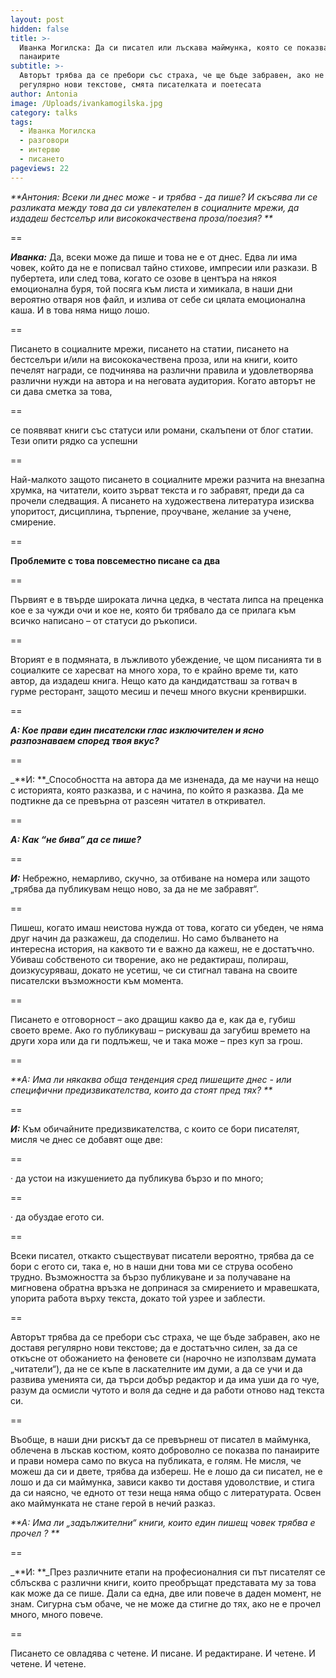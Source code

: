 ```yaml
---
layout: post
hidden: false
title: >-
  Иванка Могилска: Да си писател или лъскава маймунка, която се показва по
  панаирите
subtitle: >-
  Авторът трябва да се пребори със страха, че ще бъде забравен, ако не доставя
  регулярно нови текстове, смята писателката и поетесата
author: Antonia
image: /Uploads/ivankamogilska.jpg
category: talks
tags:
  - Иванка Могилска
  - разговори
  - интервю
  - писането
pageviews: 22
---
```

_**Антония:  Всеки ли днес може - и трябва - да пише? И скъсява ли се разликата между това да си увлекателен в социалните мрежи, да издадеш бестселър или висококачествена проза/поезия? **_

\==

_**Иванка:**_ Да, всеки може да пише и това не е от днес. Едва ли има човек, който да не е пописвал тайно стихове, импресии или разкази. В пубертета, или след това, когато се озове в центъра на някоя емоционална буря, той посяга към листа и химикала, в наши дни вероятно отваря нов файл, и излива от себе си цялата емоционална каша. И в това няма нищо лошо. 

\==

Писането в социалните мрежи, писането на статии, писането на бестселъри и/или на висококачествена проза, или на книги, които печелят награди, се подчинява на различни правила и удовлетворява различни нужди на автора и на неговата аудитория. Когато авторът не си дава сметка за това, 

\==

се появяват книги със статуси или романи, скалъпени от блог статии. Тези опити рядко са успешни

\==

Най-малкото защото писането в социалните мрежи разчита на внезапна хрумка, на читатели, които зърват текста и го забравят, преди да са прочели следващия. А писането на художествена литература изисква упоритост, дисциплина, търпение, проучване, желание за учене, смирение. 

\==

**Проблемите с това повсеместно писане са два**

\==

Първият е в твърде широката лична цедка, в честата липса на преценка кое е за чужди очи и кое не, която би трябвало да се прилага към всичко написано – от статуси до ръкописи. 

\==

Вторият е в подмяната, в лъжливото убеждение, че щом писанията ти в социалките се харесват на много хора, то е крайно време ти, като автор, да издадеш книга. Нещо като да кандидатстваш за готвач в гурме ресторант, защото месиш и печеш много вкусни кренвиршки. 

\==

_**А:  Кое прави един писателски глас изключителен и ясно разпознаваем според твоя вкус?**_

\==

_**И: **_Способността на автора да ме изненада, да ме научи на нещо с историята, която разказва, и с начина, по който я разказва. Да ме подтикне да се превърна от разсеян читател в откривател. 

\==

_**А: Как “не бива” да се пише?**_

\==

_**И:**_ Небрежно, немарливо, скучно, за отбиване на номера или защото „трябва да публикувам нещо ново, за да не ме забравят“. 

\==

Пишеш, когато имаш неистова нужда от това, когато си убеден, че няма друг начин да разкажеш, да споделиш. Но само бълването на интересна история, на каквото ти е важно да кажеш, не е достатъчно. Убиваш собственото си творение, ако не редактираш, полираш, доизкусуряваш, докато не усетиш, че си стигнал тавана на своите писателски възможности към момента. 

\==

Писането е отговорност – ако дращиш какво да е, как да е, губиш своето време. Ако го публикуваш – рискуваш да загубиш времето на други хора или да ги подлъжеш, че и така може – през куп за грош. 

\==

_**А:  Има ли някаква обща тенденция сред пишещите днес - или специфични предизвикателства, които да стоят пред тях? **_

\==

_**И:**_  Към обичайните предизвикателства, с които се бори писателят, мисля че днес се добавят още две: 

\==

· да устои на изкушението да публикува бързо и по много; 

\==

· да обуздае егото си. 

\==

Всеки писател, откакто съществуват писатели вероятно, трябва да се бори с егото си, така е, но в наши дни това ми се струва особено трудно. Възможността за бързо публикуване и за получаване на мигновена обратна връзка не допринася за смирението и мравешката, упорита работа върху текста, докато той узрее и заблести. 

\==

Авторът трябва да се пребори със страха, че ще бъде забравен, ако не доставя регулярно нови текстове; да е достатъчно силен, за да се откъсне от обожанието на феновете си (нарочно не използвам думата „читатели“), да не се къпе в ласкателните им думи, а да се учи и да развива уменията си, да търси добър редактор и да има уши да го чуе, разум да осмисли чутото и воля да седне и да работи отново над текста си. 

\==

Въобще, в наши дни рискът да се превърнеш от писател в маймунка, облечена в лъскав костюм, която доброволно се показва по панаирите и прави номера само по вкуса на публиката, е голям. Не мисля, че можеш да си и двете, трябва да избереш. Не е лошо да си писател, не е лошо и да си маймунка, зависи какво ти доставя удоволствие, и стига да си наясно, че едното от тези неща няма общо с литературата. Освен ако маймунката не стане герой в нечий разказ. 

_**А:  Има ли „задължителни“ книги, които един пишещ човек трябва е прочел ? **_

\==

_**И: **_През различните етапи на професионалния си път писателят се сблъсква с различни книги, които преобръщат представата му за това как може да се пише. Дали са една, две или повече в даден момент, не знам. Сигурна съм обаче, че не може да стигне до тях, ако не е прочел много, много повече. 

\==

Писането се овладява с четене. И писане. И редактиране. И четене. И четене. И четене.
